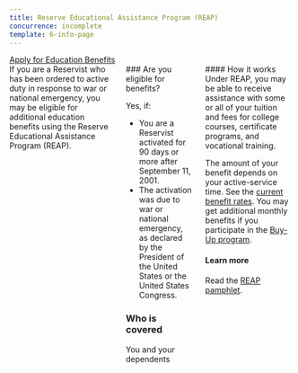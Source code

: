 ```yaml
---
title: Reserve Educational Assistance Program (REAP)
concurrence: incomplete
template: 6-info-page
---
```


<div class="main" role="main" markdown="0">

<div class="action-bar">
  <div class="row">
    <div class="small-12 columns">
      <a class="usa-button-primary" href="/education/apply-for-education-benefits/">Apply for Education Benefits</a>
    </div>
  </div>
</div>

<div class="section one" markdown="0">
<div class="primary" markdown="0">
<div class="row" markdown="0">
<div class="small-12 columns" markdown="1">

<div markdown="1">If you are a Reservist who has been ordered to active duty in response to war or national emergency, you may be eligible for additional education benefits using the Reserve Educational Assistance Program (REAP).
</div>
<div class="call-out" markdown="1">
### Are you eligible for benefits?

Yes, if:

- You are a Reservist activated for 90 days or more after September 11, 2001.
- The activation was due to war or national emergency, as declared by the President of the United States or the United States Congress.

### Who is covered
You and your dependents
</div>
<div markdown="1">
#### How it works
Under REAP, you may be able to receive assistance with some or all of your tuition and fees for college courses, certificate programs, and vocational training.

The amount of your benefit depends on your active-service time. See the [current benefit rates](http://www.benefits.va.gov/gibill/resources/benefits_resources/rate_tables.asp#ch1607). You may get additional monthly benefits if you participate in the [Buy-Up program](/education/gi-bill/buy-up-program/).

#### Learn more
Read the [REAP pamphlet](http://www.benefits.va.gov/gibill/docs/pamphlets/ch1607_pamphlet.pdf).
</div>
</div>
</div>
</div>
</div>


</div>
